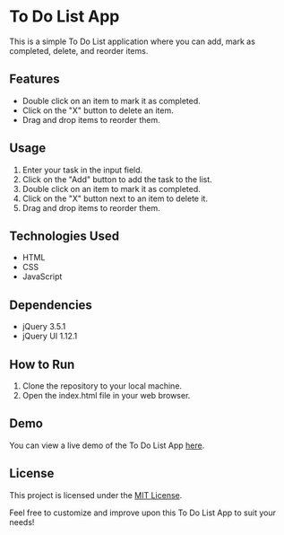 # To Do List App

This is a simple To Do List application where you can add, mark as completed, delete, and reorder items.

## Features

- Double click on an item to mark it as completed.
- Click on the "X" button to delete an item.
- Drag and drop items to reorder them.

## Usage

1. Enter your task in the input field.
2. Click on the "Add" button to add the task to the list.
3. Double click on an item to mark it as completed.
4. Click on the "X" button next to an item to delete it.
5. Drag and drop items to reorder them.

## Technologies Used

- HTML
- CSS
- JavaScript

## Dependencies

- jQuery 3.5.1
- jQuery UI 1.12.1

## How to Run

1. Clone the repository to your local machine.
2. Open the index.html file in your web browser.

## Demo

You can view a live demo of the To Do List App [here](#).

## License

This project is licensed under the [MIT License](LICENSE).

Feel free to customize and improve upon this To Do List App to suit your needs!
